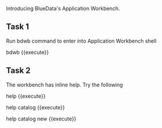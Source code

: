 Introducing BlueData's Application Workbench.

## Task 1

Run bdwb command to enter into Application Workbench shell

bdwb {{execute}}

## Task 2

The workbench has inline help. Try the following

help {{execute}}

help catalog {{execute}}

help catalog new {{execute}}
